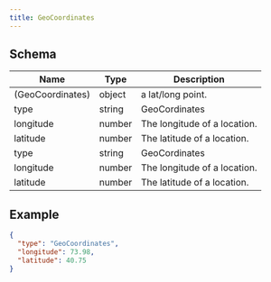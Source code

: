 ```yaml
---
title: GeoCoordinates
---
```

## Schema

| Name | Type | Description |
|---|---|---|
| (GeoCoordinates) | object | a lat/long point. |
| type | string | GeoCordinates |
| longitude | number | The longitude of a location. |
| latitude | number | The latitude of a location. |
| type | string | GeoCordinates |
| longitude | number | The longitude of a location. |
| latitude | number | The latitude of a location. |

## Example



```json
{
  "type": "GeoCoordinates",
  "longitude": 73.98,
  "latitude": 40.75
}
```
